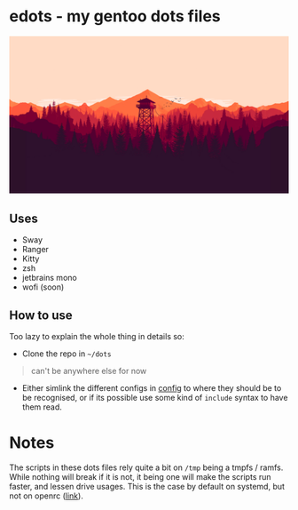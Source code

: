 # edots - my gentoo dots files

![background](bg.png)

## Uses

 - Sway
 - Ranger
 - Kitty
 - zsh
 - jetbrains mono
 - wofi (soon)

## How to use

Too lazy to explain the whole thing in details so:
 - Clone the repo in `~/dots`
 
 > can't be anywhere else for now

 - Either simlink the different configs in [config](config/) to where they should be to be recognised, or if its possible use some kind of `include` syntax to have them read.

# Notes

The scripts in these dots files rely quite a bit on `/tmp` being a tmpfs / ramfs. While nothing will break if it is not, it being one will make the scripts run faster, and lessen drive usages. This is the case by default on systemd, but not on openrc ([link](https://wiki.gentoo.org/wiki/Tmpfs)).
